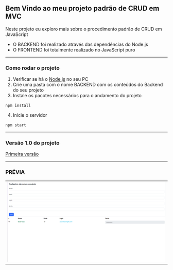 ## Bem Vindo ao meu projeto padrão de CRUD em MVC

Neste projeto eu exploro mais sobre o procedimento padrão de CRUD em JavaScript

- O BACKEND foi realizado através das dependências do Node.js
- O FRONTEND foi totalmente realizado no JavaScript puro

---

### Como rodar o projeto

1. Verificar se há o [Node.js](https://nodejs.org/en) no seu PC
2. Crie uma pasta com o nome BACKEND com os conteúdos do Backend do seu projeto
3. Instale os pacotes necessários para o andamento do projeto
```
npm install
```
4. Inicie o servidor
```
npm start
```

---

### Versão 1.0 do projeto

[Primeira versão](https://github.com/caualcruz/js-mvc-crud-clcc/releases/tag/v1.0)

---
### PRÉVIA

<table width="100%">
<tr width="100%">
<td>
<img src="/SAMPLE.png">
</td>
</tr>
</table>